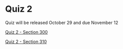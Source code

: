 # Quiz 2

Quiz will be released October 29 and due November 12

[Quiz 2 - Section 300](https://brightspace.algonquincollege.com/d2l/lms/quizzing/user/quizzes_list.d2l?ou=196083)

[Quiz 2 - Section 310](https://brightspace.algonquincollege.com/d2l/lms/quizzing/user/quizzes_list.d2l?ou=196084)
